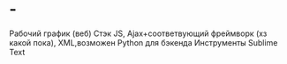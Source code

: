# -
Рабочий график (веб)
Стэк 
JS, Ajax+соответвующий фреймворк (хз какой пока), XML,возможен Python для бэкенда
Инструменты Sublime Text
